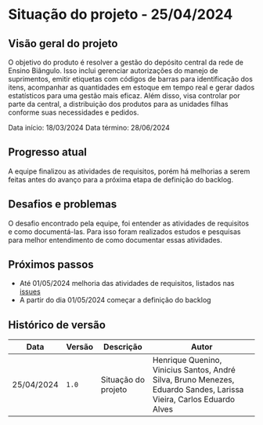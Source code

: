 # Situação do projeto - 25/04/2024

## Visão geral do projeto

O objetivo do produto é resolver a gestão do depósito central da rede de Ensino Biângulo. Isso inclui gerenciar autorizações do manejo de suprimentos, emitir etiquetas com códigos de barras para identificação dos itens, acompanhar as quantidades em estoque em tempo real e gerar dados estatísticos para uma gestão mais eficaz. Além disso, visa controlar por parte da central, a distribuição dos produtos para as unidades filhas conforme suas necessidades e pedidos.

Data início: 18/03/2024
Data término: 28/06/2024

## Progresso atual

A equipe finalizou as atividades de requisitos, porém há melhorias a serem feitas antes do avanço para a próxima etapa de definição do backlog.

## Desafios e problemas

O desafio encontrado pela equipe, foi entender as atividades de requisitos e como documentá-las. Para isso foram realizados estudos e pesquisas para melhor entendimento de como documentar essas atividades.

## Próximos passos

- Até 01/05/2024 melhoria das atividades de requisitos, listados nas [issues](https://github.com/mdsreq-fga-unb/2024.1-SCESPE-/issues)
- A partir do dia 01/05/2024 começar a definição do backlog

## Histórico de versão

| Data | Versão | Descrição | Autor |
| ---- | ------ | --------- | ----- |
| 25/04/2024 | `1.0` | Situação do projeto | Henrique Quenino, Vinicius Santos, André Silva, Bruno Menezes, Eduardo Sandes, Larissa Vieira, Carlos Eduardo Alves |